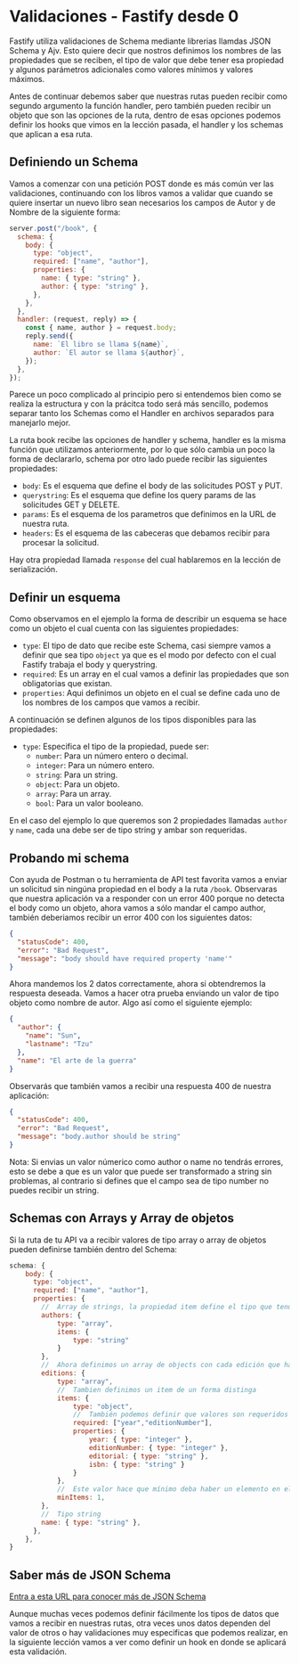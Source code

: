 # Validaciones - Fastify desde 0

Fastify utiliza validaciones de Schema mediante librerias llamdas JSON Schema y Ajv. Esto quiere decir que
nostros definimos los nombres de las propiedades que se reciben, el tipo de valor que debe tener esa propiedad
y algunos parámetros adicionales como valores mínimos y valores máximos.

Antes de continuar debemos saber que nuestras rutas pueden recibir como segundo argumento la función handler, pero
también pueden recibir un objeto que son las opciones de la ruta, dentro de esas opciones podemos definir los hooks
que vimos en la lección pasada, el handler y los schemas que aplican a esa ruta.

## Definiendo un Schema

Vamos a comenzar con una petición POST donde es más común ver las validaciones, continuando con los
libros vamos a validar que cuando se quiere insertar un nuevo libro sean necesarios los campos de Autor
y de Nombre de la siguiente forma:

```js
server.post("/book", {
  schema: {
    body: {
      type: "object",
      required: ["name", "author"],
      properties: {
        name: { type: "string" },
        author: { type: "string" },
      },
    },
  },
  handler: (request, reply) => {
    const { name, author } = request.body;
    reply.send({
      name: `El libro se llama ${name}`,
      author: `El autor se llama ${author}`,
    });
  },
});
```

Parece un poco complicado al principio pero si entendemos bien como se realiza la estructura y con la prácitca todo será más sencillo, podemos
separar tanto los Schemas como el Handler en archivos separados para manejarlo mejor.

La ruta book recibe las opciones de handler y schema, handler es la misma función que utilizamos anteriormente,
por lo que sólo cambia un poco la forma de declararlo, schema por otro lado puede recibir las siguientes propiedades:

- `body`: Es el esquema que define el body de las solicitudes POST y PUT.
- `querystring`: Es el esquema que define los query params de las solicitudes GET y DELETE.
- `params`: Es el esquema de los parametros que definimos en la URL de nuestra ruta.
- `headers`: Es el esquema de las cabeceras que debamos recibir para procesar la solicitud.

Hay otra propiedad llamada `response` del cual hablaremos en la lección de serialización.

## Definir un esquema

Como observamos en el ejemplo la forma de describir un esquema se hace como un objeto el cual cuenta con
las siguientes propiedades:

- `type`: El tipo de dato que recibe este Schema, casi siempre vamos a definir que sea tipo `object` ya que es
  el modo por defecto con el cual Fastify trabaja el body y querystring.
- `required`: Es un array en el cual vamos a definir las propiedades que son obligatorias que existan.
- `properties`: Aqui definimos un objeto en el cual se define cada uno de los nombres de los campos que vamos a
  recibir.

A continuación se definen algunos de los tipos disponibles para las propiedades:

- `type`: Especifica el tipo de la propiedad, puede ser:
  - `number`: Para un número entero o decimal.
  - `integer`: Para un número entero.
  - `string`: Para un string.
  - `object`: Para un objeto.
  - `array`: Para un array.
  - `bool`: Para un valor booleano.

En el caso del ejemplo lo que queremos son 2 propiedades llamadas `author` y `name`, cada una debe ser de tipo string
y ambar son requeridas.

## Probando mi schema

Con ayuda de Postman o tu herramienta de API test favorita vamos a enviar un solicitud sin ningúna propiedad
en el body a la ruta `/book`. Observaras que nuestra aplicación va a responder con un error 400 porque no detecta
el body como un objeto, ahora vamos a sólo mandar el campo author, también deberiamos recibir un error 400 con
los siguientes datos:

```json
{
  "statusCode": 400,
  "error": "Bad Request",
  "message": "body should have required property 'name'"
}
```

Ahora mandemos los 2 datos correctamente, ahora si obtendremos la respuesta deseada. Vamos a hacer otra prueba
enviando un valor de tipo objeto como nombre de autor. Algo así como el siguiente ejemplo:

```json
{
  "author": {
    "name": "Sun",
    "lastname": "Tzu"
  },
  "name": "El arte de la guerra"
}
```

Observarás que también vamos a recibir una respuesta 400 de nuestra aplicación:

```json
{
  "statusCode": 400,
  "error": "Bad Request",
  "message": "body.author should be string"
}
```

Nota: Si envias un valor númerico como author o name no tendrás errores, esto se debe a que es un valor que puede
ser transformado a string sin problemas, al contrario si defines que el campo sea de tipo number no puedes
recibir un string.

## Schemas con Arrays y Array de objetos

Si la ruta de tu API va a recibir valores de tipo array o array de objetos pueden definirse también dentro del Schema:

```js
schema: {
    body: {
      type: "object",
      required: ["name", "author"],
      properties: {
        //  Array de strings, la propiedad item define el tipo que tendra cada elemento del array
        authors: {
            type: "array",
            items: {
                type: "string"
            }
        },
        //  Ahora definimos un array de objects con cada edición que ha tenido el libro
        editions: {
            type: "array",
            //  Tambien definimos un item de un forma distinga
            items: {
                type: "object",
                //  También podemos definir que valores son requeridos en cada objeto del array
                required: ["year","editionNumber"],
                properties: {
                    year: { type: "integer" },
                    editionNumber: { type: "integer" },
                    editorial: { type: "string" },
                    isbn: { type: "string" }
                }
            },
            //  Este valor hace que mínimo deba haber un elemento en el array
            minItems: 1,
        },
        //  Tipo string
        name: { type: "string" },
      },
    },
}
```

## Saber más de JSON Schema

[Entra a esta URL para conocer más de JSON Schema](https://json-schema.org/learn/getting-started-step-by-step.html)

Aunque muchas veces podemos definir fácilmente los tipos de datos que vamos a recibir en nuestras rutas, otra veces
unos datos dependen del valor de otros o hay validaciones muy especificas que podemos realizar, en la siguiente
lección vamos a ver como definir un hook en donde se aplicará esta validación.
